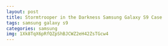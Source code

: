 ```yaml
---
layout: post
title: Stormtrooper in the Darkness Samsung Galaxy S9 Case
tags: samsung galaxy s9
categories: samsung
img: 1Xk8TqX6pRfQZpShBJCWZ2eH42ZsTGcw4
---
```


